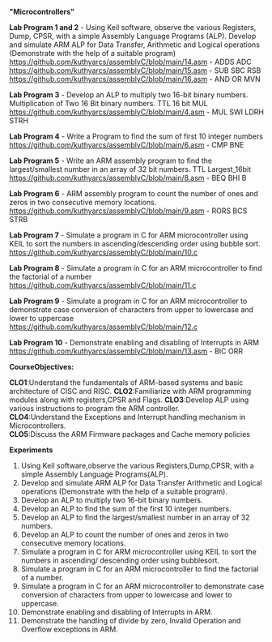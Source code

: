 **"Microcontrollers"**  

**Lab Program 1 and 2** - Using Keil software, observe the various Registers, Dump, CPSR, with a simple Assembly Language Programs (ALP). Develop and simulate ARM ALP for Data Transfer, Arithmetic and Logical operations (Demonstrate with the help of a suitable program)   
https://github.com/kuthyarcs/assemblyC/blob/main/14.asm - ADDS ADC    
https://github.com/kuthyarcs/assemblyC/blob/main/15.asm - SUB SBC RSB  
https://github.com/kuthyarcs/assemblyC/blob/main/16.asm - AND OR MVN   


**Lab Program 3** - Develop an ALP to multiply two 16-bit binary numbers. Multiplication of Two 16 Bit binary numbers. TTL 16 bit MUL     
https://github.com/kuthyarcs/assemblyC/blob/main/4.asm - MUL SWI LDRH STRH   


**Lab Program 4** - Write a Program to find the sum of first 10 integer numbers   
https://github.com/kuthyarcs/assemblyC/blob/main/6.asm - CMP BNE   

**Lab Program 5** - Write an ARM assembly program to find the largest/smallest number in an array of 32 bit numbers. TTL Largest_16bit   
https://github.com/kuthyarcs/assemblyC/blob/main/8.asm - BEQ BHI B   


**Lab Program 6** - ARM assembly program to count the number of ones and zeros in two consecutive memory locations.   
https://github.com/kuthyarcs/assemblyC/blob/main/9.asm - RORS BCS STRB  


**Lab Program 7** - Simulate a program in C for ARM microcontroller using KEIL to sort the numbers in ascending/descending order using bubble sort.   
https://github.com/kuthyarcs/assemblyC/blob/main/10.c 


**Lab Program 8** - Simulate a program in C for an ARM microcontroller to find the factorial of a number   
https://github.com/kuthyarcs/assemblyC/blob/main/11.c   


**Lab Program 9** - Simulate a program in C for an ARM microcontroller to demonstrate case conversion of characters from upper to lowercase and lower to uppercase    
https://github.com/kuthyarcs/assemblyC/blob/main/12.c   


**Lab Program 10** - Demonstrate enabling and disabling of Interrupts in ARM    
https://github.com/kuthyarcs/assemblyC/blob/main/13.asm - BIC ORR 

**CourseObjectives:**  

 **CLO1**:Understand the fundamentals of ARM-based systems and basic architecture of CISC and RISC.
 **CLO2**:Familiarize with ARM programming modules along with registers,CPSR and Flags.
 **CLO3**:Develop ALP using various instructions to program the ARM controller.   
 **CLO4**:Understand the Exceptions and Interrupt handling mechanism in Microcontrollers.   
 **CLO5**:Discuss the ARM Firmware packages and Cache memory policies


 **Experiments**   
 1. Using Keil software,observe the various Registers,Dump,CPSR, with a simple Assembly Language Programs(ALP).   
 2. Develop and simulate ARM ALP for Data Transfer Arithmetic and Logical operations (Demonstrate with the help of a suitable program).      
 3. Develop an ALP to multiply two 16-bit binary numbers.   
 4. Develop an ALP to find the sum of the first 10 integer numbers.   
 5. Develop an ALP to find the largest/smallest number in an array of 32 numbers.   
 6. Develop an ALP to count the number  of ones and zeros in two consecutive memory locations.      
 7. Simulate a program in C for ARM microcontroller using KEIL to sort the numbers in ascending/ descending order using bubblesort.   
 8. Simulate a program in C for an ARM microcontroller to find the factorial of a number.   
 9. Simulate a program in C for an ARM microcontroller to demonstrate case  conversion of characters from upper to lowercase and lower to uppercase.   
 10. Demonstrate enabling and disabling of Interrupts in  ARM.   
 11. Demonstrate the handling of divide by zero, Invalid Operation and Overflow exceptions in ARM.   